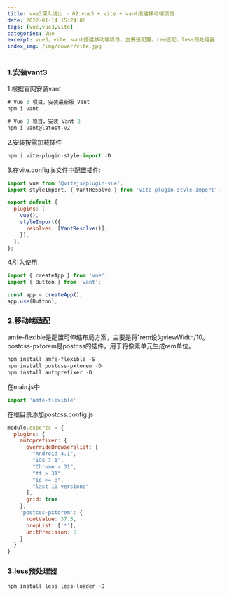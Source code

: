 ```yaml
---
title: vue3深入浅出 - 02.vue3 + vite + vant搭建移动端项目
date: 2022-01-14 15:24:08
tags: [vue,vue3,vite]
categories: Vue
excerpt: vue3，vite，vant搭建移动端项目，主要是配置，rem适配，less预处理器
index_img: /img/cover/vite.jpg
---
```


### 1.安装vant3
1.根据官网安装vant
```js
# Vue 3 项目，安装最新版 Vant
npm i vant

# Vue 2 项目，安装 Vant 2
npm i vant@latest-v2
```

2.安装按需加载插件
```js
npm i vite-plugin-style-import -D
```

3.在vite.config.js文件中配置插件:
```js
import vue from '@vitejs/plugin-vue';
import styleImport, { VantResolve } from 'vite-plugin-style-import';

export default {
  plugins: [
    vue(),
    styleImport({
      resolves: [VantResolve()],
    }),
  ],
};
```

4.引入使用
```js
import { createApp } from 'vue';
import { Button } from 'vant';

const app = createApp();
app.use(Button);
```

### 2.移动端适配
amfe-flexible是配置可伸缩布局方案，主要是将1rem设为viewWidth/10。
postcss-pxtorem是postcss的插件，用于将像素单元生成rem单位。
```js
npm install amfe-flexible -S
npm install postcss-pxtorem -D
npm install autoprefixer -D
```

在main.js中
```js
import 'amfe-flexible'
```

在根目录添加postcss.config.js
```js
module.exports = {
  plugins: {
    autoprefixer: {
      overrideBrowserslist: [
        "Android 4.1",
        "iOS 7.1",
        "Chrome > 31",
        "ff > 31",
        "ie >= 8",
        "last 10 versions"
      ],
      grid: true
    },
    'postcss-pxtorem': {
      rootValue: 37.5,
      propList: ['*'],
      unitPrecision: 5
    }
  }
}
```

### 3.less预处理器
```js
npm install less less-loader -D
```